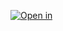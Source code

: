 [![Open in](https://img.shields.io/badge/Open%20in-Replit-F26207?style=for-the-badge&logo=Replit&link=https://replit.com/new/github/ExaDev-io/breadboard-replit)](https://replit.com/new/github/ExaDev-io/breadboard-replit)
